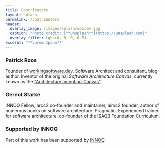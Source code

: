 ```yaml
---
title: Contributors
layout: splash
permalink: /contributors
header:
  overlay_image: /images/splash/webdev.jpg
  caption: "Photo credit: [**Unsplash**](https://unsplash.com)"
  overlay_filter: rgba(0, 0, 0, 0.6)
excerpt: "**Lorem Ipsum**"
---
```


### Patrick Roos
Founder of [workingsoftware.dev](https://workingsoftware.dev), Software Architect and consultant, blog author. Inventor of the original _Software Architecture Canvas_, currently known as the ["Architecture Inception Canvas"](https://canvas.arc42.org/inception-canvas).

### Gernot Starke
INNOQ Fellow, arc42 co-founder and maintainer, aim42 founder, author of numerous books on software architecture.
Pragmatic. Experienced trainer for software architecture, co-founder of the iSAQB Foundation Curriculum.



### Supported by INNOQ

Part of this work has been supported by [INNOQ](https://innoq.com).
